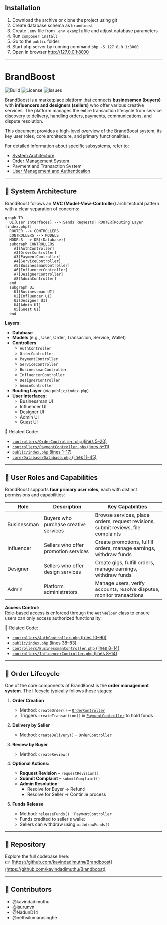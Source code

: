 ## Installation

1. Download the archive or clone the project using git
2. Create database schema as `brandboost`
3. Create `.env` file from `.env.example` file and adjust database parameters
4. Run `composer install`
5. Go to the `public` folder
6. Start php server by running command `php -S 127.0.0.1:8000`
7. Open in browser http://127.0.0.1:8000

---

# BrandBoost

![Build](https://img.shields.io/badge/build-passing-brightgreen)
![License](https://img.shields.io/github/license/kavindadimuthu/Brandboost)
![Issues](https://img.shields.io/github/issues/kavindadimuthu/Brandboost)

BrandBoost is a marketplace platform that connects **businessmen (buyers)** with **influencers and designers (sellers)** who offer various creative services. The platform manages the entire transaction lifecycle from service discovery to delivery, handling orders, payments, communications, and dispute resolution.

This document provides a high-level overview of the BrandBoost system, its key user roles, core architecture, and primary functionalities.

For detailed information about specific subsystems, refer to:

- [System Architecture](https://deepwiki.com/kavindadimuthu/Brandboost/1.1-system-architecture)
- [Order Management System](https://deepwiki.com/kavindadimuthu/Brandboost/2-order-management-system)
- [Payment and Transaction System](https://deepwiki.com/kavindadimuthu/Brandboost/3-payment-and-transaction-system)
- [User Management and Authentication](https://deepwiki.com/kavindadimuthu/Brandboost/4-user-management-and-authentication)

---

## 🧩 System Architecture

BrandBoost follows an **MVC (Model-View-Controller)** architectural pattern with a clear separation of concerns:

```mermaid
graph TD
  UI[User Interfaces] -->|Sends Requests| ROUTER[Routing Layer (index.php)]
  ROUTER --> CONTROLLERS
  CONTROLLERS --> MODELS
  MODELS --> DB[(Database)]
  subgraph CONTROLLERS
    A1[AuthController]
    A2[OrderController]
    A3[PaymentController]
    A4[ServiceController]
    A5[BusinessmanController]
    A6[InfluencerController]
    A7[DesignerController]
    A8[AdminController]
  end
  subgraph UI
    U1[Businessman UI]
    U2[Influencer UI]
    U3[Designer UI]
    U4[Admin UI]
    U5[Guest UI]
  end
```

**Layers:**
- **Database**
- **Models** (e.g., User, Order, Transaction, Service, Wallet)
- **Controllers**  
  - `AuthController`  
  - `OrderController`  
  - `PaymentController`  
  - `ServiceController`  
  - `BusinessmanController`  
  - `InfluencerController`  
  - `DesignerController`  
  - `AdminController`
- **Routing Layer** (via `public/index.php`)
- **User Interfaces:**  
  - Businessman UI  
  - Influencer UI  
  - Designer UI  
  - Admin UI  
  - Guest UI

📁 Related Code:
- [`controllers/OrderController.php` (lines 5–20)](https://github.com/kavindadimuthu/Brandboost/blob/a681a4e4/controllers/OrderController.php#L5-L20)
- [`controllers/PaymentController.php` (lines 5–11)](https://github.com/kavindadimuthu/Brandboost/blob/a681a4e4/controllers/PaymentController.php#L5-L11)
- [`public/index.php` (lines 1–17)](https://github.com/kavindadimuthu/Brandboost/blob/a681a4e4/public/index.php#L1-L17)
- [`core/Database/Database.php` (lines 11–45)](https://github.com/kavindadimuthu/Brandboost/blob/a681a4e4/core/Database/Database.php#L11-L45)

---

## 👥 User Roles and Capabilities

BrandBoost supports **four primary user roles**, each with distinct permissions and capabilities:

| Role         | Description                       | Key Capabilities                                                                 |
|--------------|-----------------------------------|----------------------------------------------------------------------------------|
| Businessman  | Buyers who purchase creative services | Browse services, place orders, request revisions, submit reviews, file complaints |
| Influencer   | Sellers who offer promotion services | Create promotions, fulfill orders, manage earnings, withdraw funds               |
| Designer     | Sellers who offer design services   | Create gigs, fulfill orders, manage earnings, withdraw funds                     |
| Admin        | Platform administrators             | Manage users, verify accounts, resolve disputes, monitor transactions            |

**Access Control:**  
Role-based access is enforced through the `AuthHelper` class to ensure users can only access authorized functionality.

📁 Related Code:
- [`controllers/AuthController.php` (lines 10–90)](https://github.com/kavindadimuthu/Brandboost/blob/a681a4e4/controllers/AuthController.php#L10-L90)
- [`public/index.php` (lines 38–83)](https://github.com/kavindadimuthu/Brandboost/blob/a681a4e4/public/index.php#L38-L83)
- [`controllers/BusinessmanController.php` (lines 8–14)](https://github.com/kavindadimuthu/Brandboost/blob/a681a4e4/controllers/BusinessmanController.php#L8-L14)
- [`controllers/InfluencerController.php` (lines 8–14)](https://github.com/kavindadimuthu/Brandboost/blob/a681a4e4/controllers/InfluencerController.php#L8-L14)

---

## 🔄 Order Lifecycle

One of the core components of BrandBoost is the **order management system**. The lifecycle typically follows these stages:

1. **Order Creation**  
   - Method: `createOrder()` – [`OrderController`](https://github.com/kavindadimuthu/Brandboost/blob/a681a4e4/controllers/OrderController.php)
   - Triggers `createTransaction()` in [`PaymentController`](https://github.com/kavindadimuthu/Brandboost/blob/a681a4e4/controllers/PaymentController.php) to hold funds

2. **Delivery by Seller**  
   - Method: `createDelivery()` – [`OrderController`](https://github.com/kavindadimuthu/Brandboost/blob/a681a4e4/controllers/OrderController.php)

3. **Review by Buyer**  
   - Method: `createReview()`

4. **Optional Actions:**  
   - **Request Revision** – `requestRevision()`  
   - **Submit Complaint** – `submitComplaint()`  
   - **Admin Resolution**:  
     - Resolve for Buyer → Refund  
     - Resolve for Seller → Continue process

5. **Funds Release**  
   - Method: `releaseFunds()` – `PaymentController`  
   - Funds credited to seller's wallet  
   - Sellers can withdraw using `withdrawFunds()`

---

## 🔗 Repository

Explore the full codebase here:  
👉 [https://github.com/kavindadimuthu/Brandboost](https://github.com/kavindadimuthu/Brandboost)

---

## 📢 Contributors

- @kavindadimuthu
- @isurunvn
- @NadunD14
- @nethsilumarasinghe
